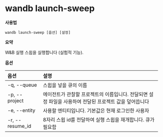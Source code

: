 
# wandb launch-sweep

**사용법**

`wandb launch-sweep [옵션] [설정]`

**요약**

W&B 실행 스윕을 실행합니다 (실험적 기능).

**옵션**

| **옵션** | **설명** |
| :--- | :--- |
| -q, --queue | 스윕을 넣을 큐의 이름 |
| -p, --project | 에이전트가 관찰할 프로젝트의 이름입니다. 전달되면 설정 파일을 사용하여 전달된 프로젝트 값을 덮어씁니다 |
| -e, --entity | 사용할 엔티티입니다. 기본값은 현재 로그인한 사용자 |
| -r, --resume_id | 8자리 스윕 id를 전달하여 실행 스윕을 재개합니다. 큐가 필요함 |